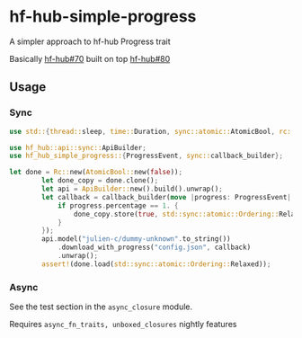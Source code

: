 # hf-hub-simple-progress

A simpler approach to hf-hub Progress trait

Basically [hf-hub#70](https://github.com/huggingface/hf-hub/pull/70/) built on top [hf-hub#80](https://github.com/huggingface/hf-hub/pull/80/)

## Usage 
### Sync
``` rust
use std::{thread::sleep, time::Duration, sync::atomic::AtomicBool, rc::Rc};

use hf_hub::api::sync::ApiBuilder;
use hf_hub_simple_progress::{ProgressEvent, sync::callback_builder};

let done = Rc::new(AtomicBool::new(false));
        let done_copy = done.clone();
        let api = ApiBuilder::new().build().unwrap();
        let callback = callback_builder(move |progress: ProgressEvent| {
            if progress.percentage == 1. {
                done_copy.store(true, std::sync::atomic::Ordering::Relaxed);
            }
        });
        api.model("julien-c/dummy-unknown".to_string())
            .download_with_progress("config.json", callback)
            .unwrap();
        assert!(done.load(std::sync::atomic::Ordering::Relaxed));
```

### Async 
See the test section in the ``async_closure`` module.

Requires ``async_fn_traits, unboxed_closures`` nightly features 